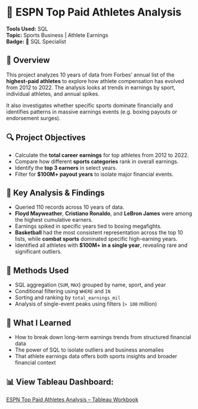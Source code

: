 # 🏀 ESPN Top Paid Athletes Analysis

**Tools Used:** SQL  
**Topic:** Sports Business | Athlete Earnings  
**Badge:** 🏅 SQL Specialist

## 📘 Overview

This project analyzes 10 years of data from Forbes’ annual list of the **highest-paid athletes** to explore how athlete compensation has evolved from 2012 to 2022. The analysis looks at trends in earnings by sport, individual athletes, and annual spikes.

It also investigates whether specific sports dominate financially and identifies patterns in massive earnings events (e.g. boxing payouts or endorsement surges).

## 🔍 Project Objectives

- Calculate the **total career earnings** for top athletes from 2012 to 2022.
- Compare how different **sports categories** rank in overall earnings.
- Identify the **top 3 earners** in select years.
- Filter for **$100M+ payout years** to isolate major financial events.

## 🧮 Key Analysis & Findings

- Queried 110 records across 10 years of data.
- **Floyd Mayweather**, **Cristiano Ronaldo**, and **LeBron James** were among the highest cumulative earners.
- Earnings spiked in specific years tied to boxing megafights.
- **Basketball** had the most consistent representation across the top 10 lists, while **combat sports** dominated specific high-earning years.
- Identified all athletes with **$100M+ in a single year**, revealing rare and significant outliers.

## 🧰 Methods Used

- SQL aggregation (`SUM`, `MAX`) grouped by name, sport, and year
- Conditional filtering using `WHERE` and `IN`
- Sorting and ranking by `total_earnings_mil`
- Analysis of single-event peaks using filters (`> 100` million)

## 💬 What I Learned

- How to break down long-term earnings trends from structured financial data
- The power of SQL to isolate outliers and business anomalies
- That athlete earnings data offers both sports insights and broader financial context

## 📊 **View Tableau Dashboard:**  
[ESPN Top Paid Athletes Analysis – Tableau Workbook](https://public.tableau.com/views/M3_ESPNsTenYearsofTopTen-Jackson-Palermo/Instructions?:language=en-US&:sid=&:redirect=auth&:display_count=n&:origin=viz_share_link)